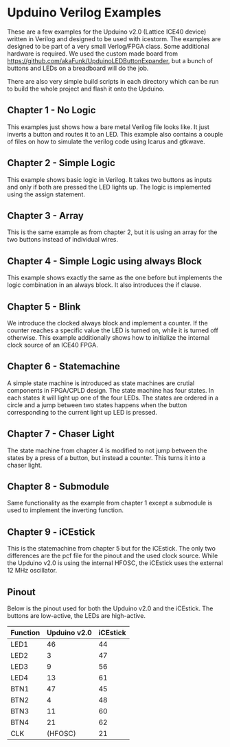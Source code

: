 # Upduino Verilog Examples
These are a few examples for the Upduino v2.0 (Lattice ICE40 device)
written in Verilog and designed to be used with icestorm. The examples
are designed to be part of a very small Verlog/FPGA class. Some
additional hardware is required. We used the custom made board from
https://github.com/akaFunk/UpduinoLEDButtonExpander, but a bunch of
buttons and LEDs on a breadboard will do the job.

There are also very simple build scripts in each directory which can be
run to build the whole project and flash it onto the Upduino.

## Chapter 1 - No Logic
This examples just shows how a bare metal Verilog file looks like.
It just inverts a button and routes it to an LED. This example also
contains a couple of files on how to simulate the verilog code using
Icarus and gtkwave.

## Chapter 2 - Simple Logic
This example shows basic logic in Verilog. It takes two buttons as
inputs and only if both are pressed the LED lights up. The logic is
implemented using the assign statement.

## Chapter 3 - Array
This is the same example as from chapter 2, but it is using an array for
the two buttons instead of individual wires.

## Chapter 4 - Simple Logic using always Block
This example shows exactly the same as the one before but implements
the logic combination in an always block. It also introduces the if
clause.

## Chapter 5 - Blink
We introduce the clocked always block and implement a counter. If the
counter reaches a specific value the LED is turned on, while it is
turned off otherwise. This example additionally shows how to initialize
the internal clock source of an ICE40 FPGA.

## Chapter 6 - Statemachine
A simple state machine is introduced as state machines are crutial
components in FPGA/CPLD design. The state machine has four states. In
each states it will light up one of the four LEDs. The states are
ordered in a circle and a jump between two states happens when the
button corresponding to the current light up LED is pressed.

## Chapter 7 - Chaser Light
The state machine from chapter 4 is modified to not jump between the
states by a press of a button, but instead a counter. This turns it into
a chaser light.

## Chapter 8 - Submodule
Same functionality as the example from chapter 1 except a submodule is
used to implement the inverting function.

## Chapter 9 - iCEstick
This is the statemachine from chapter 5 but for the iCEstick. The only
two differences are the pcf file for the pinout and the used clock
source. While the Upduino v2.0 is using the internal HFOSC, the iCEstick
uses the external 12 MHz oscillator.

## Pinout
Below is the pinout used for both the Upduino v2.0 and the iCEstick. The
buttons are low-active, the LEDs are high-active.

| Function | Upduino v2.0 | iCEstick |
|----------|--------------|----------|
| LED1     | 46           | 44       |
| LED2     | 3            | 47       |
| LED3     | 9            | 56       |
| LED4     | 13           | 61       |
| BTN1     | 47           | 45       |
| BTN2     | 4            | 48       |
| BTN3     | 11           | 60       |
| BTN4     | 21           | 62       |
| CLK      | (HFOSC)      | 21       |
